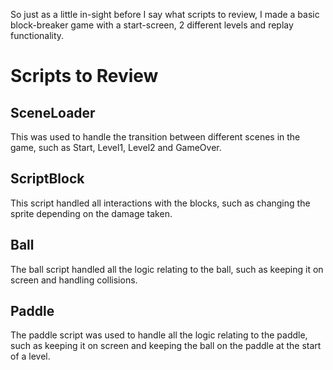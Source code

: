 So just as a little in-sight before I say what scripts to review, I made a basic block-breaker game with a start-screen, 2 different levels and replay functionality.

Scripts to Review
====================

SceneLoader
---------------------
This was used to handle the transition between different scenes in the game, such as Start, Level1, Level2 and GameOver.

ScriptBlock
---------------------
This script handled all interactions with the blocks, such as changing the sprite depending on the damage taken. 

Ball
---------------------
The ball script handled all the logic relating to the ball, such as keeping it on screen and handling collisions.

Paddle
---------------------
The paddle script was used to handle all the logic relating to the paddle, such as keeping it on screen and keeping the ball on the paddle at the start of a level.
